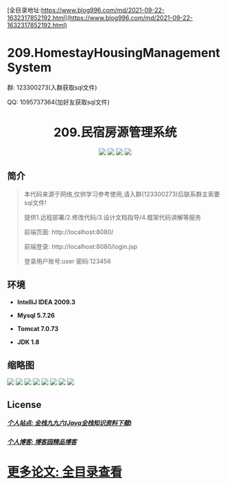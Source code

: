 [全目录地址:https://www.blog996.com/md/2021-09-22-1632317852192.html](https://www.blog996.com/md/2021-09-22-1632317852192.html)
# 209.HomestayHousingManagementSystem

<p>群: 123300273(入群获取sql文件)</p>
<p>QQ: 1095737364(加好友获取sql文件)</p>

<p><h1 align="center">209.民宿房源管理系统</h1></p>

<p align="center">
	<img src="https://img.shields.io/badge/jdk-1.8-orange.svg"/>
    <img src="https://img.shields.io/badge/spring-5.x-lightgrey.svg"/>
    <img src="https://img.shields.io/badge/springmvc-3.x-blue.svg"/>
    <img src="https://img.shields.io/badge/mybatis-5.x-yellow.svg"/>
</p>

## 简介


> 本代码来源于网络,仅供学习参考使用,请入群(123300273)后联系群主索要sql文件!
>
> 提供1.远程部署/2.修改代码/3.设计文档指导/4.框架代码讲解等服务
>
> 前端页面: http://localhost:8080/
> 
> 前端登录: http://localhost:8080/login.jsp
> 
> 登录用户账号:user  密码:123456
>

## 环境

- <b>IntelliJ IDEA 2009.3</b>

- <b>Mysql 5.7.26</b>

- <b>Tomcat 7.0.73</b>

- <b>JDK 1.8</b>




## 缩略图

![](https://img2023.cnblogs.com/blog/588112/202302/588112-20230211112312439-1614425779.png)
![](https://img2023.cnblogs.com/blog/588112/202302/588112-20230211112319172-863307679.png)
![](https://img2023.cnblogs.com/blog/588112/202302/588112-20230211112324798-557216016.png)
![](https://img2023.cnblogs.com/blog/588112/202302/588112-20230211112329421-465231833.png)
![](https://img2023.cnblogs.com/blog/588112/202302/588112-20230211112333649-1233605348.png)
![](https://img2023.cnblogs.com/blog/588112/202302/588112-20230211112339737-1331819876.png)
![](https://img2023.cnblogs.com/blog/588112/202302/588112-20230211112344243-2079995676.png)
![](https://img2023.cnblogs.com/blog/588112/202302/588112-20230211112348221-238760944.png)


## License

##### [个人站点: 全栈九九六(Java全栈知识资料下载)](https://www.blog996.com/)
##### [个人博客: 博客园精品博客](https://www.cnblogs.com/yysbolg/)
# [更多论文: 全目录查看](https://www.blog996.com/md/2021-09-22-1632317852192.html)






